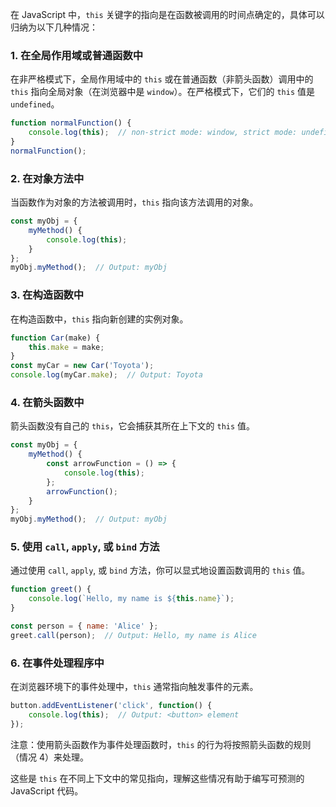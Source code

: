 在 JavaScript 中，`this` 关键字的指向是在函数被调用的时间点确定的，具体可以归纳为以下几种情况：

### 1. 在全局作用域或普通函数中

在非严格模式下，全局作用域中的 `this` 或在普通函数（非箭头函数）调用中的 `this` 指向全局对象（在浏览器中是 `window`）。在严格模式下，它们的 `this` 值是 `undefined`。

```javascript
function normalFunction() {
    console.log(this);  // non-strict mode: window, strict mode: undefined
}
normalFunction();
```

### 2. 在对象方法中

当函数作为对象的方法被调用时，`this` 指向该方法调用的对象。

```javascript
const myObj = {
    myMethod() {
        console.log(this);
    }
};
myObj.myMethod();  // Output: myObj
```

### 3. 在构造函数中

在构造函数中，`this` 指向新创建的实例对象。

```javascript
function Car(make) {
    this.make = make;
}
const myCar = new Car('Toyota');
console.log(myCar.make);  // Output: Toyota
```

### 4. 在箭头函数中

箭头函数没有自己的 `this`，它会捕获其所在上下文的 `this` 值。

```javascript
const myObj = {
    myMethod() {
        const arrowFunction = () => {
            console.log(this);
        };
        arrowFunction();
    }
};
myObj.myMethod();  // Output: myObj
```

### 5. 使用 `call`, `apply`, 或 `bind` 方法

通过使用 `call`, `apply`, 或 `bind` 方法，你可以显式地设置函数调用的 `this` 值。

```javascript
function greet() {
    console.log(`Hello, my name is ${this.name}`);
}

const person = { name: 'Alice' };
greet.call(person);  // Output: Hello, my name is Alice
```

### 6. 在事件处理程序中

在浏览器环境下的事件处理中，`this` 通常指向触发事件的元素。

```javascript
button.addEventListener('click', function() {
    console.log(this);  // Output: <button> element
});
```

注意：使用箭头函数作为事件处理函数时，`this` 的行为将按照箭头函数的规则（情况 4）来处理。

这些是 `this` 在不同上下文中的常见指向，理解这些情况有助于编写可预测的 JavaScript 代码。
